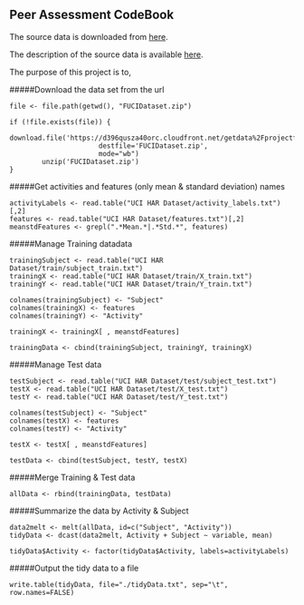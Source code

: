 ## Peer Assessment CodeBook

The source data is downloaded from [here](https://d396qusza40orc.cloudfront.net/getdata%2Fprojectfiles%2FUCI%20HAR%20Dataset.zip). 

The description of the source data is available [here](http://archive.ics.uci.edu/ml/datasets/Human+Activity+Recognition+Using+Smartphones).

The purpose of this project is to,

#####Download the data set from the url 
```
file <- file.path(getwd(), "FUCIDataset.zip")

if (!file.exists(file)) {        
        download.file('https://d396qusza40orc.cloudfront.net/getdata%2Fprojectfiles%2FUCI%20HAR%20Dataset.zip',
                      destfile='FUCIDataset.zip', 
                      mode="wb")
        unzip('FUCIDataset.zip')
}
```
#####Get activities and features (only mean & standard deviation) names
```
activityLabels <- read.table("UCI HAR Dataset/activity_labels.txt")[,2]
features <- read.table("UCI HAR Dataset/features.txt")[,2]
meanstdFeatures <- grepl(".*Mean.*|.*Std.*", features)
```
#####Manage Training datadata
```
trainingSubject <- read.table("UCI HAR Dataset/train/subject_train.txt")
trainingX <- read.table("UCI HAR Dataset/train/X_train.txt")
trainingY <- read.table("UCI HAR Dataset/train/Y_train.txt")

colnames(trainingSubject) <- "Subject"
colnames(trainingX) <- features
colnames(trainingY) <- "Activity"

trainingX <- trainingX[ , meanstdFeatures]

trainingData <- cbind(trainingSubject, trainingY, trainingX)
```
#####Manage Test data
```
testSubject <- read.table("UCI HAR Dataset/test/subject_test.txt")
testX <- read.table("UCI HAR Dataset/test/X_test.txt")
testY <- read.table("UCI HAR Dataset/test/Y_test.txt")

colnames(testSubject) <- "Subject"
colnames(testX) <- features
colnames(testY) <- "Activity"

testX <- testX[ , meanstdFeatures]

testData <- cbind(testSubject, testY, testX)
```
#####Merge Training & Test data
```
allData <- rbind(trainingData, testData)
```

#####Summarize the data by Activity & Subject 
```
data2melt <- melt(allData, id=c("Subject", "Activity"))
tidyData <- dcast(data2melt, Activity + Subject ~ variable, mean)

tidyData$Activity <- factor(tidyData$Activity, labels=activityLabels)
```
#####Output the tidy data to a file
```
write.table(tidyData, file="./tidyData.txt", sep="\t", row.names=FALSE)
```


